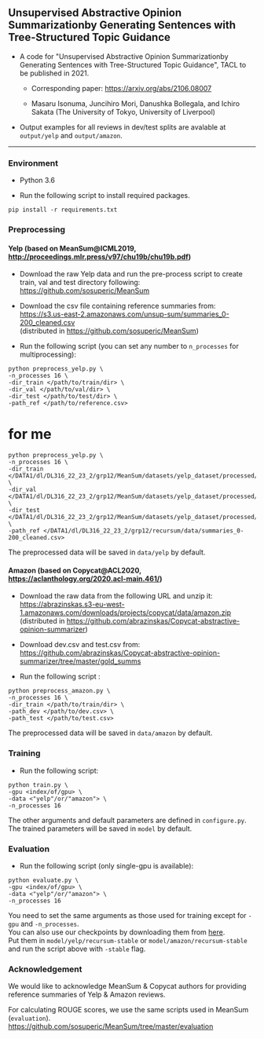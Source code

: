 ## Unsupervised Abstractive Opinion Summarizationby Generating Sentences with Tree-Structured Topic Guidance
- A code for "Unsupervised Abstractive Opinion Summarizationby Generating Sentences with Tree-Structured Topic Guidance", TACL to be published in 2021.

  - Corresponding paper: https://arxiv.org/abs/2106.08007

  - Masaru Isonuma, Juncihiro Mori, Danushka Bollegala, and Ichiro Sakata (The University of Tokyo, University of Liverpool)  

- Output examples for all reviews in dev/test splits are avalable at `output/yelp` and `output/amazon`.

---

### Environment

- Python 3.6

- Run the following script to install required packages.
```
pip install -r requirements.txt
```


### Preprocessing

#### Yelp (based on MeanSum@ICML2019, http://proceedings.mlr.press/v97/chu19b/chu19b.pdf)

- Download the raw Yelp data and run the pre-process script to create train, val and test directory following:  
https://github.com/sosuperic/MeanSum  

- Download the csv file containing reference summaries from:  
https://s3.us-east-2.amazonaws.com/unsup-sum/summaries_0-200_cleaned.csv  
(distributed in https://github.com/sosuperic/MeanSum)

- Run the following script (you can set any number to `n_processes` for multiprocessing):
```
python preprocess_yelp.py \
-n_processes 16 \
-dir_train </path/to/train/dir> \
-dir_val </path/to/val/dir> \
-dir_test </path/to/test/dir> \
-path_ref </path/to/reference.csv>
```
# for me
```
python preprocess_yelp.py \
-n_processes 16 \
-dir_train </DATA1/dl/DL316_22_23_2/grp12/MeanSum/datasets/yelp_dataset/processed/train> \
-dir_val </DATA1/dl/DL316_22_23_2/grp12/MeanSum/datasets/yelp_dataset/processed/val> \
-dir_test </DATA1/dl/DL316_22_23_2/grp12/MeanSum/datasets/yelp_dataset/processed/test> \
-path_ref </DATA1/dl/DL316_22_23_2/grp12/recursum/data/summaries_0-200_cleaned.csv>
```

The preprocessed data will be saved in `data/yelp` by default.

#### Amazon (based on Copycat@ACL2020, https://aclanthology.org/2020.acl-main.461/)

- Download the raw data from the following URL and unzip it:  
https://abrazinskas.s3-eu-west-1.amazonaws.com/downloads/projects/copycat/data/amazon.zip  
(distributed in https://github.com/abrazinskas/Copycat-abstractive-opinion-summarizer)  

- Download dev.csv and test.csv from:
https://github.com/abrazinskas/Copycat-abstractive-opinion-summarizer/tree/master/gold_summs

- Run the following script :
```
python preprocess_amazon.py \
-n_processes 16 \
-dir_train </path/to/train/dir> \
-path_dev </path/to/dev.csv> \
-path_test </path/to/test.csv> 
```

The preprocessed data will be saved in `data/amazon` by default.


### Training

- Run the following script:
```
python train.py \
-gpu <index/of/gpu> \
-data <"yelp"/or/"amazon"> \
-n_processes 16
```

The other arguments and default parameters are defined in `configure.py`.  
The trained parameters will be saved in `model` by default.  


### Evaluation

- Run the following script (only single-gpu is available):  

```
python evaluate.py \
-gpu <index/of/gpu> \
-data <"yelp"/or/"amazon"> \
-n_processes 16
```

You need to set the same arguments as those used for training except for `-gpu` and `-n_processes`.  
You can also use our checkpoints by downloading them from [here](https://drive.google.com/file/d/1gwdJzF6PZzB3taBnhYD1QOzsksUxBBh3/view?usp=sharing).  
Put them in `model/yelp/recursum-stable` or `model/amazon/recursum-stable` and run the script above with `-stable` flag.  

### Acknowledgement

We would like to acknowledge MeanSum & Copycat authors for providing reference summaries of Yelp & Amazon reviews.  

For calculating ROUGE scores, we use the same scripts used in MeanSum (`evaluation`).  
https://github.com/sosuperic/MeanSum/tree/master/evaluation
